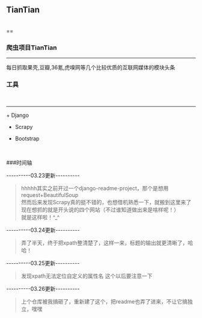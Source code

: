<h2>TianTian</h2></br>
==
<h3>爬虫项目TianTian</h3>
<hr>
每日抓取果壳,豆瓣,36氪,虎嗅网等几个比较优质的互联网媒体的模块头条</br>
</hr>

<h3>工具</h3></br>
<hr>
+ Django

+ Scrapy

+ Bootstrap
</hr>
</br>

###时间轴

----------03.23更新----------
>hhhhh其实之前开过一个django-readme-project，那个是想用request+BeautifulSoup</br>
然而后来发现Scrapy真的挺不错的，也想借机熟悉一下，就搬到这里来了</br>
现在想抓的就是开头说的四个网站（不过谁知道做出来是啥样呢！）</br>
就是这样啦！^_^

----------03.24更新----------
>弄了半天，终于把xpath整清楚了，这样一来，标题的输出就更清晰了，哈哈！

----------03.25更新----------
>发现xpath无法定位自定义的属性名 这个以后要注意一下

----------03.26更新----------
>上个仓库被我搞砸了，重新建了这个，把readme也弄了进来，不让它搞独立，嘿嘿
